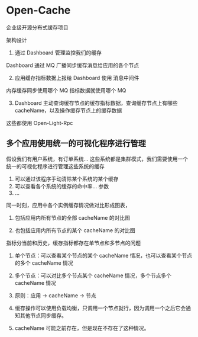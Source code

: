 # Open-Cache

企业级开源分布式缓存项目

架构设计

1. 通过 Dashboard 管理监控我们的缓存

Dashboard 通过 MQ 广播同步缓存消息给应用的各个节点

2. 应用缓存指标数据上报给 Dashboard 使用 消息中间件

内存缓存同步使用哪个 MQ 指标数据就使用哪个 MQ

3. Dashboard 主动查询缓存节点的缓存指标数据，查询缓存节点上有哪些 cacheName，以及操作缓存节点上的缓存数据

这些都使用 Open-Light-Rpc

## 多个应用使用统一的可视化程序进行管理

假设我们有用户系统，有订单系统... 这些系统都是集群模式，我们需要使用一个统一的可视化程序进行管理这些系统的缓存

1. 可以通过该程序手动清除某个系统的某个缓存
2. 可以查看各个系统的缓存的命中率... 参数
3. ...


同一时刻，应用中各个实例缓存情况做对比形成图表，

1. 包括应用内所有节点的全部 cacheName 的对比图

2. 也包括应用内所有节点的某个 cacheName 的对比图

指标分当前和历史，缓存指标都存在单节点和多节点的问题

1. 单个节点：可以查看某个节点的某个 cacheName 情况，也可以查看某个节点的多个 cacheName 情况

2. 多个节点：可以对比多个节点某个 cacheName 情况，多个节点多个 cacheName 情况


1. 原则：应用 -> cacheName -> 节点

2. 缓存操作可以使用负载均衡，只调用一个节点就行，因为调用一个之后它会通知其他节点同步缓存。

3. cacheName 可能之前存在，但是现在不存在了这种情况。